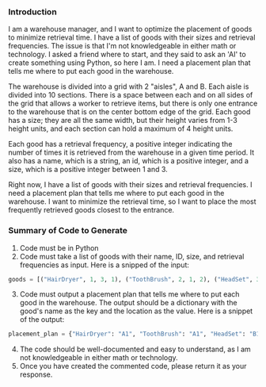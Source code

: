 ### Introduction

I am a warehouse manager, and I want to optimize the placement of goods to minimize retrieval time. I have a list of goods with their sizes and retrieval frequencies. The issue is that I'm not knowledgeable in either math or technology. I asked a friend where to start, and they said to ask an 'AI' to create something using Python, so here I am. I need a placement plan that tells me where to put each good in the warehouse.

The warehouse is divided into a grid with 2 "aisles", A and B. Each aisle is divided into 10 sections. There is a space between each and on all sides of the grid that allows a worker to retrieve items, but there is only one entrance to the warehouse that is on the center bottom edge of the grid.  Each good has a size; they are all the same width, but their height varies from 1-3 height units, and each section can hold a maximum of 4 height units.

Each good has a retrieval frequency, a positive integer indicating the number of times it is retrieved from the warehouse in a given time period. It also has a name, which is a string, an id, which is a positive integer, and a size, which is a positive integer between 1 and 3.

Right now, I have a list of goods with their sizes and retrieval frequencies. I need a placement plan that tells me where to put each good in the warehouse. I want to minimize the retrieval time, so I want to place the most frequently retrieved goods closest to the entrance.

### Summary of Code to Generate

1. Code must be in Python
2. Code must take a list of goods with their name, ID, size, and retrieval frequencies as input. Here is a snipped of the input:

```python
goods = [("HairDryer", 1, 3, 1), ("ToothBrush", 2, 1, 2), ("HeadSet", 3, 1, 3), ("Ipad", 4, 1, 4)]
```

3. Code must output a placement plan that tells me where to put each good in the warehouse. The output should be a dictionary with the good's name as the key and the location as the value. Here is a snippet of the output:

```python
placement_plan = {"HairDryer": "A1", "ToothBrush": "A1", "HeadSet": "B1", "Ipad": "B2"}
```

4. The code should be well-documented and easy to understand, as I am not knowledgeable in either math or technology.
5. Once you have created the commented code, please return it as your response.

